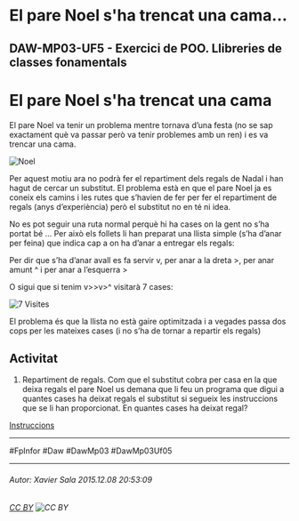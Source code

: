 # El pare Noel s'ha trencat una cama...
## DAW-MP03-UF5 - Exercici de POO. Llibreries de classes fonamentals
El pare Noel s'ha trencat una cama
=====================================
El pare Noel va tenir un problema mentre tornava d’una festa (no se sap exactament què va passar però va tenir problemes amb un ren) i es va trencar una cama.

![Noel](https://raw.githubusercontent.com/utrescu/pyEstira/master/README/noel1.png "Noel")

Per aquest motiu ara no podrà fer el repartiment dels regals de Nadal i han hagut de cercar un substitut. El problema està en que el pare Noel ja es coneix els camins i les rutes que s’havien de fer per fer el repartiment de regals (anys d’experiència) però el substitut no en té ni idea. 

No es pot seguir una ruta normal perquè hi ha cases on la gent no s’ha portat bé … Per això els follets li han preparat una llista simple (s’ha d’anar per feina) que indica cap a on ha d’anar a entregar els regals:

Per dir que s’ha d’anar avall es fa servir v, per anar a la dreta >, per anar amunt ^ i per anar a l’esquerra >

O sigui que si tenim   v>>v>^  visitarà 7 cases: 

![7 Visites](https://raw.githubusercontent.com/utrescu/pyEstira/master/README/noel2.png "7 visites")

El problema és que la llista no està gaire optimitzada i a vegades passa dos cops per les mateixes cases (i no s’ha de tornar a repartir els regals)

Activitat
----------------
1. Repartiment de regals. Com que el substitut cobra per casa en la que deixa regals el pare Noel us demana que li feu un programa que digui a quantes cases ha deixat regals el substitut si segueix les instruccions que se li han proporcionat. En quantes cases ha deixat regal?

[Instruccions](https://drive.google.com/file/d/0B1USLpQ7TipGSDlJS3dyVVNnaGc/view?usp=sharing)

---

#FpInfor #Daw #DawMp03 #DawMp03Uf05

---

###### Autor: Xavier Sala 2015.12.08 20:53:09
###### [CC BY](https://creativecommons.org/licenses/by/4.0/) ![CC BY](https://licensebuttons.net/l/by/3.0/80x15.png)

